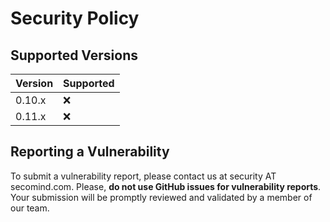 <!---
  Copyright 2022 SECO Mind Srl

  SPDX-License-Identifier: Apache-2.0
-->

# Security Policy

## Supported Versions

| Version | Supported          |
| ------- | ------------------ |
| 0.10.x  | :x:                |
| 0.11.x  | :x:                |

## Reporting a Vulnerability

To submit a vulnerability report, please contact us at security AT secomind.com.
Please, **do not use GitHub issues for vulnerability reports**.
Your submission will be promptly reviewed and validated by a member of our team.
